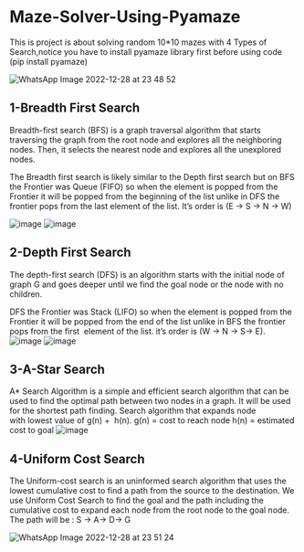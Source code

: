 # Maze-Solver-Using-Pyamaze
This is project is about solving random 10*10 mazes with 4 Types of Search,notice you have to install pyamaze library first before using code (pip install pyamaze)


![WhatsApp Image 2022-12-28 at 23 48 52](https://user-images.githubusercontent.com/94708469/209875795-924b42e7-a50f-48e5-9c95-34f1f569929c.jpg)


## 1-Breadth First Search 
Breadth-first search (BFS) is a graph traversal algorithm that starts traversing the graph from the root node and explores all the neighboring nodes. Then, it selects the nearest node and explores all the unexplored nodes. 

The Breadth first search is likely similar to the Depth first search but on BFS the Frontier was Queue (FIFO) so when the element is popped from the Frontier it will be popped from the beginning of the list unlike in DFS the frontier pops from the last element of the list. It’s order is (E -> S -> N -> W)


![image](https://user-images.githubusercontent.com/94708469/209873939-762d0a7f-87b2-4486-9dfb-955bc1185667.png)
![image](https://user-images.githubusercontent.com/94708469/209873962-639ef397-6983-46e7-ab51-efef47d08c54.png)


## 2-Depth First Search
The depth-first search (DFS) is an algorithm starts with the initial node of graph G and goes deeper until we find the goal node or the node with no children.

DFS the Frontier was Stack (LIFO) so when the element is popped from the Frontier it will be popped from the end of the list unlike in BFS the frontier pops from the first  element of the list. it’s order is (W -> N -> S-> E)​.
![image](https://user-images.githubusercontent.com/94708469/209875167-aa90be59-3065-4ac7-9efc-4a50262971d9.png)
![image](https://user-images.githubusercontent.com/94708469/209875178-babb95ff-32d8-4140-a76e-70e65820c3c0.png)


## 3-A-Star Search
A* Search Algorithm is a simple and efficient search algorithm that can be used to find the optimal path between two nodes in a graph. It will be used for the shortest path finding.
Search algorithm that expands node with lowest value of g(n) +  h(n).
g(n) = cost to reach node
h(n) = estimated cost to goal
![image](https://user-images.githubusercontent.com/94708469/209875270-64086aee-cd14-4d0a-b020-8e3a3985189b.png)


## 4-Uniform Cost Search
The Uniform-cost search is an uninformed search algorithm that uses the lowest cumulative cost to find a path from the source to the destination.
We use Uniform Cost Search to find the goal and the path including the cumulative cost to expand each node from the root node to the goal node.
The path will be : S -> A-> D-> G

![WhatsApp Image 2022-12-28 at 23 51 24](https://user-images.githubusercontent.com/94708469/209875970-46f8a547-c33b-49ef-9870-3cbc79e86adc.jpg)


